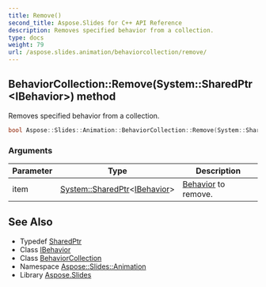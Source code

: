 ```yaml
---
title: Remove()
second_title: Aspose.Slides for C++ API Reference
description: Removes specified behavior from a collection.
type: docs
weight: 79
url: /aspose.slides.animation/behaviorcollection/remove/
---
```

## BehaviorCollection::Remove(System::SharedPtr\<IBehavior\>) method


Removes specified behavior from a collection.

```cpp
bool Aspose::Slides::Animation::BehaviorCollection::Remove(System::SharedPtr<IBehavior> item) override
```


### Arguments

| Parameter | Type | Description |
| --- | --- | --- |
| item | [System::SharedPtr](../../../system/sharedptr/)\<[IBehavior](../../ibehavior/)\> | [Behavior](../../behavior/) to remove. |

## See Also

* Typedef [SharedPtr](../../../system/sharedptr/)
* Class [IBehavior](../../ibehavior/)
* Class [BehaviorCollection](../)
* Namespace [Aspose::Slides::Animation](../../)
* Library [Aspose.Slides](../../../)